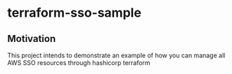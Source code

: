 # terraform-sso-sample

## Motivation

This project intends to demonstrate an example of how you can manage all AWS SSO resources through hashicorp terraform